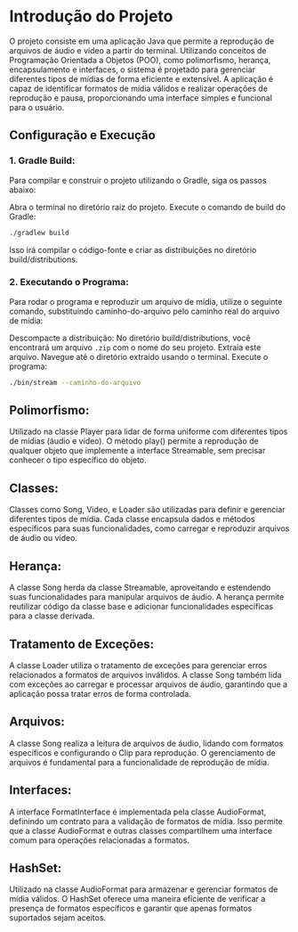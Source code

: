 # Introdução do Projeto
O projeto consiste em uma aplicação Java que permite a reprodução de arquivos de áudio e vídeo a partir do terminal. Utilizando conceitos de Programação Orientada a Objetos (POO), como polimorfismo, herança, encapsulamento e interfaces, o sistema é projetado para gerenciar diferentes tipos de mídias de forma eficiente e extensível. A aplicação é capaz de identificar formatos de mídia válidos e realizar operações de reprodução e pausa, proporcionando uma interface simples e funcional para o usuário.

## Configuração e Execução
### 1. Gradle Build:

Para compilar e construir o projeto utilizando o Gradle, siga os passos abaixo:

Abra o terminal no diretório raiz do projeto.
Execute o comando de build do Gradle:
```bash
./gradlew build
```
Isso irá compilar o código-fonte e criar as distribuições no diretório build/distributions.
### 2. Executando o Programa:

Para rodar o programa e reproduzir um arquivo de mídia, utilize o seguinte comando, substituindo caminho-do-arquivo pelo caminho real do arquivo de mídia:

Descompacte a distribuição: No diretório build/distributions, você encontrará um arquivo `.zip` com o nome do seu projeto. Extraia este arquivo.
Navegue até o diretório extraído usando o terminal.
Execute o programa:
```bash
./bin/stream --caminho-do-arquivo
```



## Polimorfismo:

Utilizado na classe Player para lidar de forma uniforme com diferentes tipos de mídias (áudio e vídeo). O método play() permite a reprodução de qualquer objeto que implemente a interface Streamable, sem precisar conhecer o tipo específico do objeto.
## Classes:

Classes como Song, Video, e Loader são utilizadas para definir e gerenciar diferentes tipos de mídia. Cada classe encapsula dados e métodos específicos para suas funcionalidades, como carregar e reproduzir arquivos de áudio ou vídeo.
## Herança:

A classe Song herda da classe Streamable, aproveitando e estendendo suas funcionalidades para manipular arquivos de áudio. A herança permite reutilizar código da classe base e adicionar funcionalidades específicas para a classe derivada.
## Tratamento de Exceções:

A classe Loader utiliza o tratamento de exceções para gerenciar erros relacionados a formatos de arquivos inválidos. A classe Song também lida com exceções ao carregar e processar arquivos de áudio, garantindo que a aplicação possa tratar erros de forma controlada.
## Arquivos:

A classe Song realiza a leitura de arquivos de áudio, lidando com formatos específicos e configurando o Clip para reprodução. O gerenciamento de arquivos é fundamental para a funcionalidade de reprodução de mídia.
## Interfaces:

A interface FormatInterface é implementada pela classe AudioFormat, definindo um contrato para a validação de formatos de mídia. Isso permite que a classe AudioFormat e outras classes compartilhem uma interface comum para operações relacionadas a formatos.

## HashSet:

Utilizado na classe AudioFormat para armazenar e gerenciar formatos de mídia válidos. O HashSet oferece uma maneira eficiente de verificar a presença de formatos específicos e garantir que apenas formatos suportados sejam aceitos.
